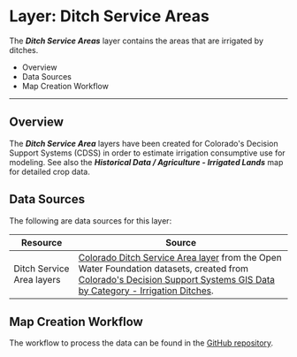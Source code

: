 # Layer: Ditch Service Areas #

The ***Ditch Service Areas*** layer contains the areas that are irrigated by ditches.

*   Overview
*   Data Sources
*   Map Creation Workflow

---

## Overview

The ***Ditch Service Area*** layers have been created for Colorado's Decision Support Systems (CDSS)
in order to estimate irrigation consumptive use for modeling.
See also the ***Historical Data / Agriculture - Irrigated Lands*** map for detailed crop data.

## Data Sources

The following are data sources for this layer:

| **Resource** | **Source** |
| -- | -- |
| Ditch Service Area layers | [Colorado Ditch Service Area layer](http://data.openwaterfoundation.org/state/co/dwr/irrigated-lands/) from the Open Water Foundation datasets, created from [Colorado's Decision Support Systems GIS Data by Category - Irrigation Ditches](https://www.colorado.gov/pacific/cdss/gis-data-category). |

## Map Creation Workflow

The workflow to process the data can be found in the
[GitHub repository](https://github.com/OpenWaterFoundation/owf-infomapper-big-thompson/tree/master/workflow/BasinEntities/Agriculture-Ditches).
